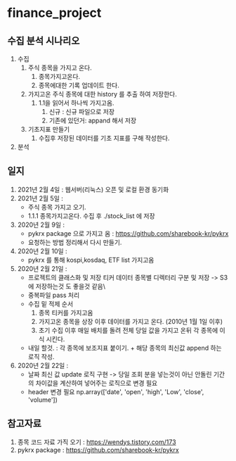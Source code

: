 # finance_project

## 수집 분석 시나리오
1. 수집
    1. 주식 종목을 가지고 온다. 
        1. 종목가지고온다.
        2. 종목에대한 기록 업데이트 한다. 
    2. 가지고온 주식 종목에 대한 history 를 추출 하여 저장한다. 
        1. 1.1을 읽어서 하나씩 가지고옴.
            1. 신규 : 신규 파일으로 저장
            2. 기존에 있던거: appand 해서 저장
    3. 기초지표 만들기 
        1. 수집후 저장된 데이터를 기초 지표를 구해 작성한다.
1. 분석

## 일지 
1. 2021년 2월 4일 : 웹서버(리눅스) 오픈 및 로컬 환경 동기화 
2. 2021년 2월 5일 : 
    - 주식 종목 가지고 오기. 
    - 1.1.1 종목가지고온다. 수집 후 ./stock_list 에 저장
3. 2020년 2월 9일 : 
    - pykrx package 으로 가지고 옴 : https://github.com/sharebook-kr/pykrx
    - 요청하는 방법 정리해서 다시 만들기. 
4. 2020년 2월 10일 :
    - pykrx 를 통해 kospi,kosdaq, ETF list 가지고옴
5. 2020년 2월 21일 : 
    - 프로젝트의 클래스화 및 저장 티커 데이터 종목별 디렉터리 구분 및 저장 -> S3에 저장하는것 도 좋을것 같음\
    - 중복파일 pass 처리  
    - 수집 밑 적제 순서 
        1. 종목 티커를 가지고옴 
        2. 가지고온 종목을 상장 이후 데이터를 가지고 온다. (2010년 1월 1일 이후)
        3. 초기 수집 이후 매일 배치를 돌려 전체 당일 값을 가지고 온뒤 각 종목에 이식 시킨다.
    - 내일 할것. : 각 종목에 보조지표 붙이기. + 해당 종목의 최신값 append 하는 로직 작성.
6. 2020년 2월 22일 :
    - 날짜 최신 값 update 로직 구현 -> 당일 조회 분을 넣는것이 아닌 안돌린 기간의 차이값을 계산하여 넣어주는 로직으로 변경 필요 
    - header 변경 필요 np.array(['date', 'open', 'high', 'Low', 'close', 'volume'])

## 참고자료 
1. 종목 코드 자료 가직 오기 : https://wendys.tistory.com/173
2. pykrx package : https://github.com/sharebook-kr/pykrx 
